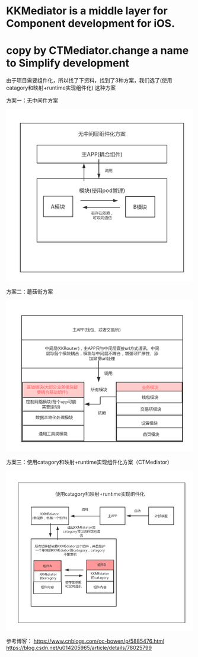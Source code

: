 # KKMediator is a middle layer for Component development for iOS.
# copy by CTMediator.change a name to Simplify development

由于项目需要组件化，所以找了下资料，找到了3种方案，我们选了(使用catagory和映射+runtime实现组件化) 这种方案


方案一：无中间件方案

![](https://github.com/CheckNill/KKMediator/blob/master/%E6%97%A0%E4%B8%AD%E9%97%B4%E5%B1%82%E7%BB%84%E4%BB%B6%E5%8C%96%E6%96%B9%E6%A1%88.png)

方案二：蘑菇街方案

![](https://github.com/CheckNill/KKMediator/blob/master/%E8%98%91%E8%8F%87%E8%A1%97%E6%96%B9%E6%A1%88.png)

方案三：使用catagory和映射+runtime实现组件化方案（CTMediator）

![](https://github.com/CheckNill/KKMediator/blob/master/%E4%BD%BF%E7%94%A8catagory%E5%92%8C%E6%98%A0%E5%B0%84%2Bruntime%E5%AE%9E%E7%8E%B0%E7%BB%84%E4%BB%B6%E5%8C%96.png)

参考博客：
https://www.cnblogs.com/oc-bowen/p/5885476.html
https://blog.csdn.net/u014205965/article/details/78025799





